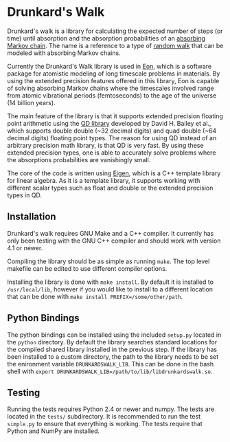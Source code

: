 Drunkard's Walk
===============

Drunkard's walk is a library for calculating the expected number of steps (or time) 
until absorption and the absorption probabilities of an [absorbing Markov chain][amc].
The name is a reference to a type of [random walk][randomwalk]
that can be modeled with absorbing Markov chains.

Currently the Drunkard's Walk library is used in [Eon][eon], which is a software package
for atomistic modeling of long timescale problems in materials. By using the extended
precision features offered in this library, Eon is capable of solving absorbing Markov chains
where the timescales involved range from atomic vibrational periods (femtoseconds) to
the age of the universe (14 billion years).

The main feature of the library is that it supports extended precision floating point arithmetic
using the [QD library][qd] developed by David H. Bailey et al., 
which supports double double (~32 decimal digits) and quad double (~64 decimal digits) 
floating point types. The reason for using QD instead of an arbitrary precision math library, 
is that QD is very fast. By using these extended precision types, one is able to accurately solve
problems where the absorptions probabilities are vanishingly small.

The core of the code is written using [Eigen][eigen], which is a C++ template library
for linear algebra. As it is a template library, it supports working with different scalar
types such as float and double or the extended precision types in QD.

[amc]: http://en.wikipedia.org/wiki/Absorbing_Markov_chain
[randomwalk]: http://en.wikipedia.org/wiki/Random_walk
[eon]: http://theory.cm.utexas.edu/eon/
[qd]: http://crd-legacy.lbl.gov/~dhbailey/mpdist/
[eigen]: http://eigen.tuxfamily.org/

Installation
------------

Drunkard's walk requires GNU Make and a C++ compiler. 
It currently has only been testing with the GNU C++ compiler and should work with version 4.1 or newer.

Compiling the library should be as simple as running `make`. 
The top level makefile can be edited to use different compiler options.

Installing the library is done with `make install`. By default it is installed to
`/usr/local/lib`, however if you would like to install to a different location
that can be done with `make install PREFIX=/some/other/path`.

Python Bindings
---------------

The python bindings can be installed using the included `setup.py` located
in the `python` directory. By default the library searches standard
locations for the compiled shared library installed in the previous step.
If the library has been installed to a custom directory, the path to the
library needs to be set the enironment variable `DRUNKARDSWALK_LIB`.
This can be done in the bash shell with `export DRUNKARDSWALK_LIB=/path/to/lib/libdrunkardswalk.so`.

Testing
-------

Running the tests requires Python 2.4 or newer and numpy. The tests are located in the `tests/` subdirectory.
It is recommended to run the test `simple.py` to ensure that everything is working.
The tests require that Python and NumPy are installed.
